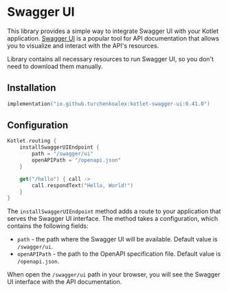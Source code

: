 # Swagger UI

This library provides a simple way to integrate Swagger UI with your Kotlet application. [Swagger UI](https://swagger.io/tools/swagger-ui/) is a popular tool for
API documentation that allows you to visualize and interact with the API's resources.

Library contains all necessary resources to run Swagger UI, so you don't need to download them manually.

## Installation

```kotlin
implementation("io.github.turchenkoalex:kotlet-swagger-ui:0.41.0")
```

## Configuration

```kotlin
Kotlet.routing {
    installSwaggerUIEndpoint {
        path = "/swagger/ui"
        openAPIPath = "/openapi.json"
    }

    get("/hello") { call ->
        call.respondText("Hello, World!")
    }
}
```

The `installSwaggerUIEndpoint` method adds a route to your application that serves the Swagger UI interface. The method
takes a configuration, which contains the following fields:
* `path` - the path where the Swagger UI will be available. Default value is `/swagger/ui`.
* `openAPIPath` - the path to the OpenAPI specification file. Default value is `/openapi.json`.

When open the `/swagger/ui` path in your browser, you will see the Swagger UI interface with the API documentation.
